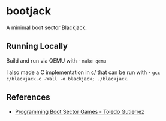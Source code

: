 # bootjack

A minimal boot sector Blackjack.

## Running Locally

Build and run via QEMU with - `make qemu`

I also made a C implementation in [c/](c/) that can be run with - `gcc c/blackjack.c -Wall -o blackjack; ./blackjack`.

## References

- [Programming Boot Sector Games - Toledo Gutierrez](https://www.amazon.com/Programming-Sector-Games-Toledo-Gutierrez/dp/0359816312)
